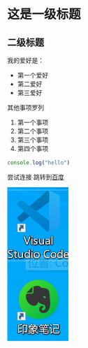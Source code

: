 # 这是一级标题
## 二级标题

我的爱好是：
* 第一个爱好
* 第二爱好
* 第三爱好

其他事项罗列
1. 第一个事项
2. 第二个事项
3. 第三个事项
4. 第四个事项

```javascript
console.log("hello")
```

尝试连接 跳转到[百度](http://www.baidu.com)

![这是一张测试图片](1.png)